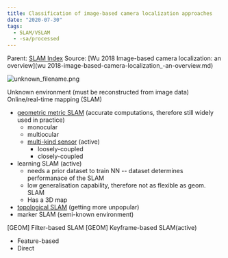 ```yaml
---
title: Classification of image-based camera localization approaches
date: "2020-07-30"
tags:
  - SLAM/VSLAM
  - -sa/processed
---
```


Parent: [SLAM Index](slam-index.md)
Source: [Wu 2018 Image-based camera localization: an overview](wu 2018-image-based-camera-localization_-an-overview.md)

![unknown_filename.png](./_resources/Classification_of_image-based_camera_localization_approaches.resources/unknown_filename.png)

Unknown environment (must be reconstructed from image data)
Online/real-time mapping (SLAM)

*   [geometric metric SLAM](http://www.evernote.com/shard/s484/nl/217355218/41c3a019-d86e-7e60-40a5-d4680f7d668b?title=Geometric%20metric%20SLAM) (accurate computations, therefore still widely used in practice)
    *   monocular
    *   multiocular
    *   [multi-kind sensor](http://www.evernote.com/shard/s484/nl/217355218/0df3e4ab-19f4-4b5f-bd9f-eb689af9d991?title=Multi-kind%20sensors%20SLAM) (active)
        *   loosely-coupled
        *   closely-coupled
*   learning SLAM (active)
    *   needs a prior dataset to train NN -- dataset determines performanace of the SLAM
    *   low generalisation capability, therefore not as flexible as geom. SLAM
    *   Has a 3D map
*   [topological SLAM](http://www.evernote.com/shard/s484/nl/217355218/fe42bb48-04ca-333c-346e-c694bd94e354?title=Topological%20SLAM) (getting more unpopular)
*   marker SLAM (semi-known environment)

\[GEOM\] Filter-based SLAM
\[GEOM\] Keyframe-based SLAM(active)

*   Feature-based
*   Direct

